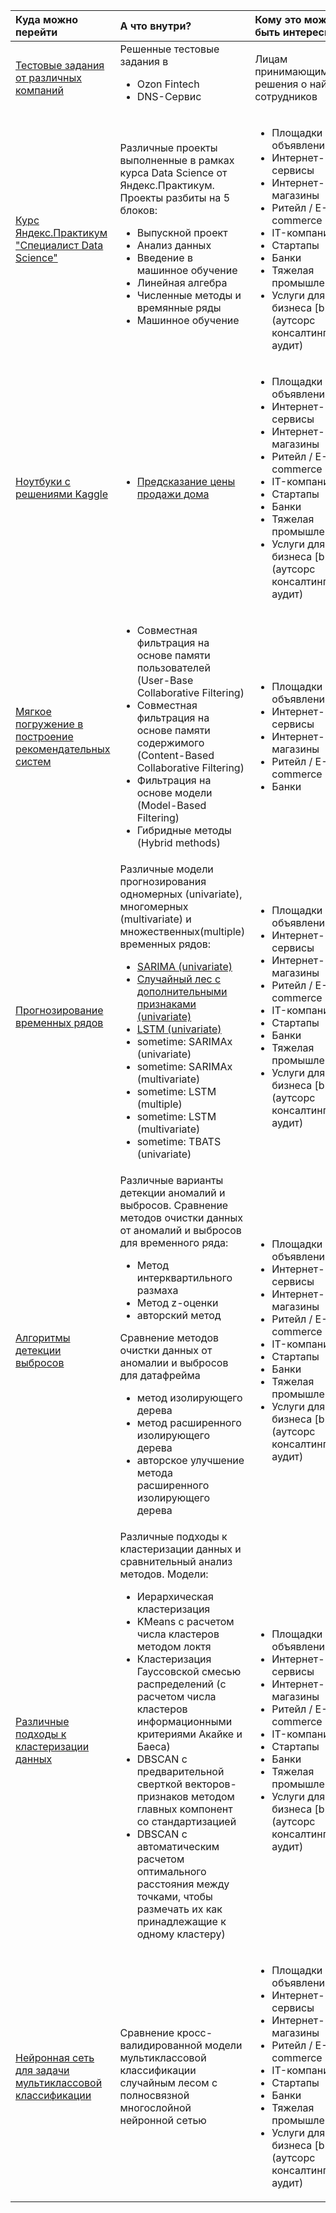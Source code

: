 |Куда можно перейти|А что внутри?| Кому это может быть интересно?
|:-------|:-------|:----------------------|
|[Тестовые задания от различных компаний](https://github.com/goshabaturin/Data_Science_and_Analysis/tree/master/Test%20Tasks)|Решенные тестовые задания в <ul><li>Ozon Fintech</li><li>DNS-Сервис</li></ul>|Лицам принимающим решения о найме сотрудников|
| [Курс Яндекс.Практикум "Специалист Data Science"](https://github.com/goshabaturin/Data_Science/tree/master/Yandex.Praktikum)|Различные проекты выполненные в рамках курса Data Science от Яндекс.Практикум. Проекты разбиты на 5 блоков:<ul><li>Выпускной проект</li><li> Анализ данных</li><li>Введение в машинное обучение</li> <li>Линейная алгебра</li><li> Численные методы и времянные ряды</li><li> Машинное обучение</li></ul>| <ul><li>Площадки объявлений</li><li>Интернет-сервисы</li><li>Интернет-магазины</li><li>Ритейл / E-commerce</li><li>IT-компания</li><li>Стартапы</li><li>Банки</li><li>Тяжелая промышленность</li><li>Услуги для бизнеса [b2b] (аутсорс консалтинг аудит)</li></ul>|
[Ноутбуки с решениями Kaggle](https://github.com/goshabaturin/Data_Science/tree/master/kaggle)| <ul><li>[Предсказание цены продажи дома](https://github.com/goshabaturin/Data_Science/blob/master/kaggle/house-prices-regression/Notebook.ipynb)</li></ul>| <ul><li>Площадки объявлений</li><li>Интернет-сервисы</li><li>Интернет-магазины</li><li>Ритейл / E-commerce</li><li>IT-компания</li><li>Стартапы</li><li>Банки</li><li>Тяжелая промышленность</li><li>Услуги для бизнеса [b2b] (аутсорс консалтинг аудит)</li></ul>|
|[Мягкое погружение в построение рекомендательных систем](https://github.com/goshabaturin/Data_Science/blob/master/Recommendation%20system/Recommendation%20system.ipynb)|<ul><li>Совместная фильтрация на основе памяти пользователей (User-Base Collaborative Filtering)</li><li>Совместная фильтрация на основе памяти содержимого (Content-Based Collaborative Filtering)</li><li>Фильтрация на основе модели (Model-Based Filtering)</li><li>Гибридные методы (Hybrid methods)</li></ul>|<ul><li>Площадки объявлений</li><li>Интернет-сервисы</li><li>Интернет-магазины</li><li>Ритейл / E-commerce</li><li>Банки</li></li>|
[Прогнозирование временных рядов](https://github.com/goshabaturin/Data_Science/tree/master/different%20types%20of%20clustering)| Различные модели прогнозирования одномерных (univariate), многомерных (multivariate) и множественных(multiple)  временных рядов: <ul><li>[SARIMA (univariate)](https://github.com/goshabaturin/Data_Science/blob/master/time%20series%20forcasting/SARIMA%20total%20sales%20per%20day.ipynb)</li><li>[Случайный лес с дополнительными признаками (univariate)](https://github.com/goshabaturin/Data_Science/blob/master/time%20series%20forcasting/Stochastic_gradient_boosting_with_random_grid_search_and_cross_validation.ipynb)</li><li>[LSTM (univariate)](https://github.com/goshabaturin/Data_Science/blob/master/time%20series%20forcasting/LSTM%20for%20univariate%20time%20series.ipynb)</li><li> sometime: SARIMAх (univariate)</li><li>sometime: SARIMAх (multivariate)</li><li>sometime: LSTM (multiple)</li><li>sometime: LSTM (multivariate)</li><li>sometime: TBATS (univariate)</li></ul>|<ul><li>Площадки объявлений</li><li>Интернет-сервисы</li><li>Интернет-магазины</li><li>Ритейл / E-commerce</li><li>IT-компания</li><li>Стартапы</li><li>Банки</li><li>Тяжелая промышленность</li><li>Услуги для бизнеса [b2b] (аутсорс консалтинг аудит)</li></ul>|
[Алгоритмы детекции выбросов](https://github.com/goshabaturin/Data_Science/tree/master/outliers%20detection)|Различные варианты детекции аномалий и выбросов. Сравнение методов очистки данных от аномалий и выбросов для временного ряда:<ul><li>Метод интерквартильного размаха</li><li> Метод z-оценки</li><li>авторский метод</li></ul> Сравнение методов очистки данных от аномалии и выбросов для датафрейма <ul><li>метод изолирующего дерева</li><li>метод расширенного изолирующего дерева</li><li>авторское улучшение метода расширенного изолирующего дерева</li></ul>| <ul><li>Площадки объявлений</li><li>Интернет-сервисы</li><li>Интернет-магазины</li><li>Ритейл / E-commerce</li><li>IT-компания</li><li>Стартапы</li><li>Банки</li><li>Тяжелая промышленность</li><li>Услуги для бизнеса [b2b] (аутсорс консалтинг аудит)</li></ul>|
[Различные подходы к кластеризации данных](https://github.com/goshabaturin/Data_Science/tree/master/different%20types%20of%20clustering)|Различные подходы к кластеризации данных и сравнительный анализ методов. Модели:<ul><li> Иерархическая кластеризация</li><li>KMeans с расчетом числа кластеров методом локтя</li><li>Кластеризация Гауссовской смесью распределений (с расчетом числа кластеров информационными критериями Акайке и Баеса)</li><li>DBSCAN с предварительной сверткой векторов-признаков методом главных компонент со стандартизацией</li><li>DBSCAN с автоматическим расчетом оптимального расстояния между точками, чтобы размечать их как принадлежащие к одному кластеру)</li></ul> | <ul><li>Площадки объявлений</li><li>Интернет-сервисы</li><li>Интернет-магазины</li><li>Ритейл / E-commerce</li><li>IT-компания</li><li>Стартапы</li><li>Банки</li><li>Тяжелая промышленность</li><li>Услуги для бизнеса [b2b] (аутсорс консалтинг аудит)</li></ul>|
[Нейронная сеть для задачи мультиклассовой классификации](https://github.com/goshabaturin/Data_Science/tree/master/different%20types%20of%20clustering)| Сравнение кросс-валидированной модели мультиклассовой классификации случайным лесом c полносвязной многослойной нейронной сетью| <ul><li>Площадки объявлений</li><li>Интернет-сервисы</li><li>Интернет-магазины</li><li>Ритейл / E-commerce</li><li>IT-компания</li><li>Стартапы</li><li>Банки</li><li>Тяжелая промышленность</li><li>Услуги для бизнеса [b2b] (аутсорс консалтинг аудит)</li></ul>|




